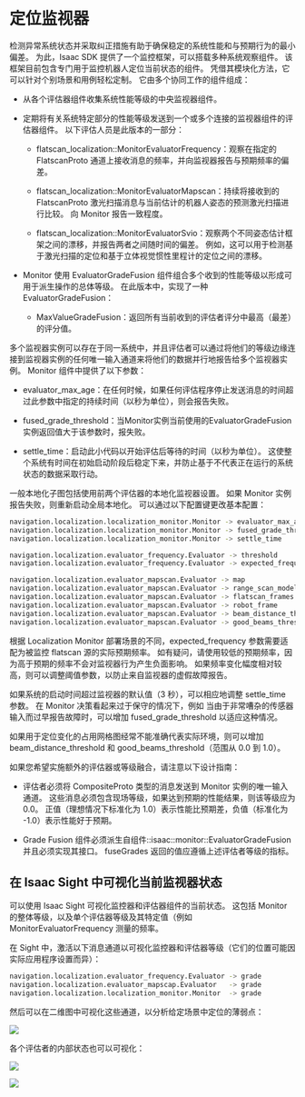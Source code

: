 # 定位监视器
检测异常系统状态并采取纠正措施有助于确保稳定的系统性能和与预期行为的最小偏差。 为此，Isaac SDK 提供了一个监控框架，可以搭载多种系统观察组件。 该框架目前包含专门用于监控机器人定位当前状态的组件。 凭借其模块化方法，它可以针对个别场景和用例轻松定制。 它由多个协同工作的组件组成：

* 从各个评估器组件收集系统性能等级的中央监视器组件。

* 定期将有关系统特定部分的性能等级发送到一个或多个连接的监视器组件的评估器组件。 以下评估人员是此版本的一部分：

    * flatscan_localization::MonitorEvaluatorFrequency：观察在指定的 FlatscanProto 通道上接收消息的频率，并向监视器报告与预期频率的偏差。

    * flatscan_localization::MonitorEvaluatorMapscan：持续将接收到的 FlatscanProto 激光扫描消息与当前估计的机器人姿态的预测激光扫描进行比较。 向 Monitor 报告一致程度。

    * flatscan_localization::MonitorEvaluatorSvio：观察两个不同姿态估计框架之间的漂移，并报告两者之间随时间的偏差。 例如，这可以用于检测基于激光扫描的定位和基于立体视觉惯性里程计的定位之间的漂移。

* Monitor 使用 EvaluatorGradeFusion 组件组合多个收到的性能等级以形成可用于派生操作的总体等级。 在此版本中，实现了一种 EvaluatorGradeFusion：

    * MaxValueGradeFusion：返回所有当前收到的评估者评分中最高（最差）的评分值。

多个监视器实例可以存在于同一系统中，并且评估者可以通过将他们的等级边缘连接到监视器实例的任何唯一输入通道来将他们的数据并行地报告给多个监视器实例。 Monitor 组件中提供了以下参数：

* evaluator_max_age：在任何时候，如果任何评估程序停止发送消息的时间超过此参数中指定的持续时间（以秒为单位），则会报告失败。

* fused_grade_threshold：当Monitor实例当前使用的EvaluatorGradeFusion实例返回值大于该参数时，报失败。

* settle_time：启动此小代码以开始评估后等待的时间（以秒为单位）。 这使整个系统有时间在初始启动阶段后稳定下来，并防止基于不代表正在运行的系统状态的数据采取行动。

一般本地化子图包括使用前两个评估器的本地化监视器设置。 如果 Monitor 实例报告失败，则重新启动全局本地化。 可以通过以下配置键更改基本配置：

```bash
navigation.localization.localization_monitor.Monitor -> evaluator_max_age
navigation.localization.localization_monitor.Monitor -> fused_grade_threshold
navigation.localization.localization_monitor.Monitor -> settle_time

navigation.localization.evaluator_frequency.Evaluator -> threshold
navigation.localization.evaluator_frequency.Evaluator -> expected_frequency

navigation.localization.evaluator_mapscan.Evaluator -> map
navigation.localization.evaluator_mapscan.Evaluator -> range_scan_model
navigation.localization.evaluator_mapscan.Evaluator -> flatscan_frames
navigation.localization.evaluator_mapscan.Evaluator -> robot_frame
navigation.localization.evaluator_mapscan.Evaluator -> beam_distance_threshold
navigation.localization.evaluator_mapscan.Evaluator -> good_beams_threshold
```
根据 Localization Monitor 部署场景的不同，expected_frequency 参数需要适配为被监控 flatscan 源的实际预期频率。 如有疑问，请使用较低的预期频率，因为高于预期的频率不会对监视器行为产生负面影响。 如果频率变化幅度相对较高，则可以调整阈值参数，以防止来自监视器的虚假故障报告。

如果系统的启动时间超过监视器的默认值（3 秒），可以相应地调整 settle_time 参数。 在 Monitor 决策看起来过于保守的情况下，例如 当由于非常嘈杂的传感器输入而过早报告故障时，可以增加 fused_grade_threshold 以适应这种情况。

如果用于定位变化的占用网格图经常不能准确代表实际环境，则可以增加 beam_distance_threshold 和 good_beams_threshold（范围从 0.0 到 1.0）。

如果您希望实施额外的评估器或等级融合，请注意以下设计指南：

* 评估者必须将 CompositeProto 类型的消息发送到 Monitor 实例的唯一输入通道。 这些消息必须包含现场等级，如果达到预期的性能结果，则该等级应为 0.0。 正值（理想情况下标准化为 1.0）表示性能比预期差，负值（标准化为 -1.0）表示性能好于预期。

* Grade Fusion 组件必须派生自组件::isaac::monitor::EvaluatorGradeFusion 并且必须实现其接口。 fuseGrades 返回的值应遵循上述评估者等级的指标。


## 在 Isaac Sight 中可视化当前监视器状态
可以使用 Isaac Sight 可视化监控器和评估器组件的当前状态。 这包括 Monitor 的整体等级，以及单个评估器等级及其特定值（例如 MonitorEvaluatorFrequency 测量的频率。

在 Sight 中，激活以下消息通道以可视化监控器和评估器等级（它们的位置可能因实际应用程序设置而异）：
```bash
navigation.localization.evaluator_frequency.Evaluator -> grade
navigation.localization.evaluator_mapscap.Evaluator   -> grade
navigation.localization.localization_monitor.Monitor  -> grade
```
然后可以在二维图中可视化这些通道，以分析给定场景中定位的薄弱点：

![](https://docs.nvidia.com/isaac/_images/sight_locmon_grades.png)


各个评估者的内部状态也可以可视化：

![](https://docs.nvidia.com/isaac/_images/sight_locmon_frequency.png)

![](https://docs.nvidia.com/isaac/_images/sight_locmon_beams.png)






























